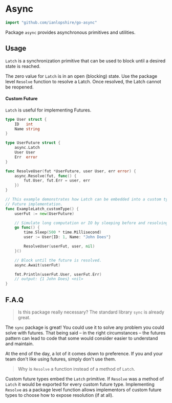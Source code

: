 # Async

```go
import "github.com/ianlopshire/go-async"
```

Package `async` provides asynchronous primitives and utilities.

## Usage

`Latch` is a synchronization primitive that can be used to block until a desired state is reached.

The zero value for `Latch` is in an open (blocking) state. Use the package level `Resolve` function to resolve a Latch. Once resolved, the Latch cannot be reopened.


#### Custom Future 

`Latch` is useful for implementing Futures.

```go
type User struct {
	ID   int
	Name string
}

type UserFuture struct {
	async.Latch
	User User
	Err  error
}

func ResolveUser(fut *UserFuture, user User, err error) {
	async.Resolve(fut, func() {
		fut.User, fut.Err = user, err
	})
}

// This example demonstrates how Latch can be embedded into a custom type to create a
// Future implementation.
func ExampleLatch_customType() {
	userFut := new(UserFuture)

	// Simulate long computation or IO by sleeping before and resolving the future.
	go func() {
		time.Sleep(500 * time.Millisecond)
		user := User{ID: 1, Name: "John Does"}

		ResolveUser(userFut, user, nil)
	}()

	// Block until the future is resolved.
	async.Await(userFut)

	fmt.Println(userFut.User, userFut.Err)
	// output: {1 John Does} <nil>
}
```

## F.A.Q

> Is this package really necessary? The standard library `sync` is already great.

The `sync` package is great! You could use it to solve any problem you could solve with
futures. That being said – in the right circumstances – the futures pattern can lead to
code that some would consider easier to understand and maintain.

At the end of the day, a lot of it comes down to preference. If you and your team don't
like using futures, simply don't use them.

> Why is `Resolve` a function instead of a method of `Latch`.

Custom future types embed the `Latch` primitive. If `Resolve` was a method of `Latch` it
would be exported for every custom future type. Implementing `Resolve` as a package level
function allows implementors of custom future types to choose how to expose resolution
(if at all).
